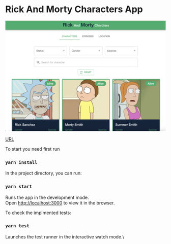 # Rick And Morty Characters App

![plot](/src/assets/screen.png)

[URL](https://rick-morty-characters-app-hb47.vercel.app/)

To start you need first run

### `yarn install`

In the project directory, you can run:

### `yarn start`

Runs the app in the development mode.\
Open [http://localhost:3000](http://localhost:3000) to view it in the browser.

To check the implmented tests:

### `yarn test`

Launches the test runner in the interactive watch mode.\

